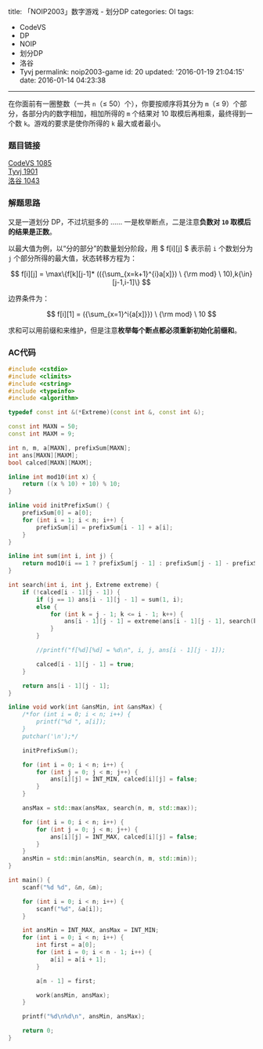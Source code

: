 title: 「NOIP2003」数字游戏 - 划分DP
categories: OI
tags: 
  - CodeVS
  - DP
  - NOIP
  - 划分DP
  - 洛谷
  - Tyvj
permalink: noip2003-game
id: 20
updated: '2016-01-19 21:04:15'
date: 2016-01-14 04:23:38
---

在你面前有一圈整数（一共 `n`（≤ 50）个），你要按顺序将其分为 `m`（≤ 9）个部分，各部分内的数字相加，相加所得的 `m` 个结果对 10 取模后再相乘，最终得到一个数 `k`。游戏的要求是使你所得的 `k` 最大或者最小。

<!-- more -->

### 题目链接
[CodeVS 1085](http://codevs.cn/problem/1085/)  
[Tyvj 1901](http://tyvj.cn/p/1901)  
[洛谷 1043](http://www.luogu.org/problem/show?pid=1043)

### 解题思路
又是一道划分 DP，不过坑挺多的 …… 一是枚举断点，二是注意**负数对 `10` 取模后的结果是正数**。

以最大值为例，以“分的部分”的数量划分阶段，用 $ f[i][j] $ 表示前 `i` 个数划分为 `j` 个部分所得的最大值，状态转移方程为：

$$ f[i][j] = \max\{f[k][j-1]* (({\sum_{x=k+1}^{i}a[x]}) \ {\rm mod} \ 10),k{\in}[j-1,i-1]\} $$

边界条件为：

$$ f[i][1] = ({\sum_{x=1}^i{a[x]}}) \ {\rm mod} \ 10 $$

求和可以用前缀和来维护，但是注意**枚举每个断点都必须重新初始化前缀和**。

### AC代码
```c++
#include <cstdio>
#include <climits>
#include <cstring>
#include <typeinfo>
#include <algorithm>

typedef const int &(*Extreme)(const int &, const int &);

const int MAXN = 50;
const int MAXM = 9;

int n, m, a[MAXN], prefixSum[MAXN];
int ans[MAXN][MAXM];
bool calced[MAXN][MAXM];

inline int mod10(int x) {
	return ((x % 10) + 10) % 10;
}

inline void initPrefixSum() {
	prefixSum[0] = a[0];
	for (int i = 1; i < n; i++) {
		prefixSum[i] = prefixSum[i - 1] + a[i];
	}
}

inline int sum(int i, int j) {
	return mod10(i == 1 ? prefixSum[j - 1] : prefixSum[j - 1] - prefixSum[i - 1 - 1]);
}

int search(int i, int j, Extreme extreme) {
	if (!calced[i - 1][j - 1]) {
		if (j == 1) ans[i - 1][j - 1] = sum(1, i);
		else {
			for (int k = j - 1; k <= i - 1; k++) {
				ans[i - 1][j - 1] = extreme(ans[i - 1][j - 1], search(k, j - 1, extreme) * sum(k + 1, i));
			}
		}

		//printf("f[%d][%d] = %d\n", i, j, ans[i - 1][j - 1]);

		calced[i - 1][j - 1] = true;
	}

	return ans[i - 1][j - 1];
}

inline void work(int &ansMin, int &ansMax) {
	/*for (int i = 0; i < n; i++) {
		printf("%d ", a[i]);
	}
	putchar('\n');*/

	initPrefixSum();

	for (int i = 0; i < n; i++) {
		for (int j = 0; j < m; j++) {
			ans[i][j] = INT_MIN, calced[i][j] = false;
		}
	}

	ansMax = std::max(ansMax, search(n, m, std::max));

	for (int i = 0; i < n; i++) {
		for (int j = 0; j < m; j++) {
			ans[i][j] = INT_MAX, calced[i][j] = false;
		}
	}
	ansMin = std::min(ansMin, search(n, m, std::min));
}

int main() {
	scanf("%d %d", &n, &m);

	for (int i = 0; i < n; i++) {
		scanf("%d", &a[i]);
	}

	int ansMin = INT_MAX, ansMax = INT_MIN;
	for (int i = 0; i < n; i++) {
		int first = a[0];
		for (int i = 0; i < n - 1; i++) {
			a[i] = a[i + 1];
		}

		a[n - 1] = first;

		work(ansMin, ansMax);
	}

	printf("%d\n%d\n", ansMin, ansMax);

	return 0;
}
```